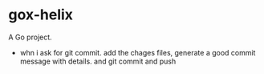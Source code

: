 # gox-helix

A Go project.

- whn i ask for git commit.  add the chages files, generate a good commit message with details. and git commit and push